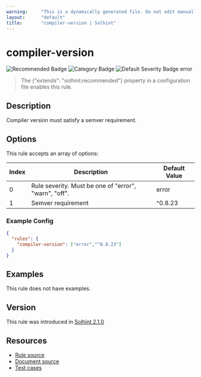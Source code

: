```yaml
---
warning:     "This is a dynamically generated file. Do not edit manually."
layout:      "default"
title:       "compiler-version | Solhint"
---
```


# compiler-version
![Recommended Badge](https://img.shields.io/badge/-Recommended-brightgreen)
![Category Badge](https://img.shields.io/badge/-Security%20Rules-informational)
![Default Severity Badge error](https://img.shields.io/badge/Default%20Severity-error-red)
> The {"extends": "solhint:recommended"} property in a configuration file enables this rule.


## Description
Compiler version must satisfy a semver requirement.

## Options
This rule accepts an array of options:

| Index | Description                                           | Default Value |
| ----- | ----------------------------------------------------- | ------------- |
| 0     | Rule severity. Must be one of "error", "warn", "off". | error         |
| 1     | Semver requirement                                    | ^0.8.23       |


### Example Config
```json
{
  "rules": {
    "compiler-version": ["error","^0.8.23"]
  }
}
```


## Examples
This rule does not have examples.

## Version
This rule was introduced in [Solhint 2.1.0](https://github.com/solhint-community/solhint-community/tree/v2.1.0)

## Resources
- [Rule source](https://github.com/solhint-community/solhint-community/tree/master/lib/rules/security/compiler-version.js)
- [Document source](https://github.com/solhint-community/solhint-community/tree/master/docs/rules/security/compiler-version.md)
- [Test cases](https://github.com/solhint-community/solhint-community/tree/master/test/rules/security/compiler-version.js)
